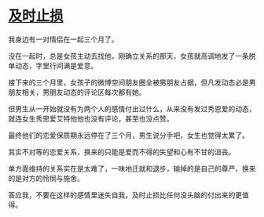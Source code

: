 # [及时止损](https://github.com/platojobs/SFLOG/issues/274)

我身边有一对情侣在一起三个月了。

没在一起时，总是女孩主动去找他，刚确立关系的那天，女孩就高调地发了一条脱单动态，字里行间满是爱意。

接下来的三个月里，女孩子的微博空间朋友圈全被男朋友占据，但凡发动态必是男朋友相关，男朋友动态的评论区每次都有她。

但男生从一开始就没有为两个人的感情付出过什么，从来没有发过秀恩爱的动态，就连女生秀恩爱艾特他他也没有评论，甚至也没点赞。

最终他们的恋爱保质期永远停在了三个月，男生说分手吧，女生也觉得太累了。

其实不对等的恋爱关系，换来的只能是爱而不得的失望和心有不甘的沮丧。

单方面维持的关系实在是太难了，一味地迁就和退步，输掉的是自己的尊严，换来的是对方的怜悯与施舍。

答应我，不要在这样的感情里迷失自我，及时止损比任何没头脑的付出来的更值得。
